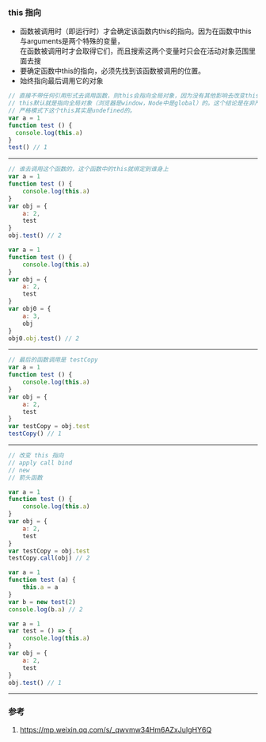 ### this 指向

* 函数被调用时（即运行时）才会确定该函数内this的指向。因为在函数中this与arguments是两个特殊的变量，  
  在函数被调用时才会取得它们，而且搜索这两个变量时只会在活动对象范围里面去搜
* 要确定函数中this的指向，必须先找到该函数被调用的位置。
* 始终指向最后调用它的对象

```js
// 直接不带任何引用形式去调用函数，则this会指向全局对象，因为没有其他影响去改变this，  
// this默认就是指向全局对象（浏览器是window，Node中是global）的。这个结论是在非严格模式的情况下，  
// 严格模式下这个this其实是undefined的。  
var a = 1
function test () {
  console.log(this.a)
}
test() // 1
```
-----
```js
// 谁去调用这个函数的，这个函数中的this就绑定到谁身上
var a = 1
function test () {
    console.log(this.a)
}
var obj = {
    a: 2,
    test
}
obj.test() // 2

var a = 1
function test () {
    console.log(this.a)
}
var obj = {
    a: 2,
    test
}
var obj0 = {
    a: 3,
    obj 
}
obj0.obj.test() // 2
```
---
```js
// 最后的函数调用是 testCopy
var a = 1
function test () {
    console.log(this.a)
}
var obj = {
    a: 2,
    test
}
var testCopy = obj.test
testCopy() // 1
```
-----
```js
// 改变 this 指向 
// apply call bind
// new 
// 箭头函数

var a = 1
function test () {
    console.log(this.a)
}
var obj = {
    a: 2,
    test
}
var testCopy = obj.test
testCopy.call(obj) // 2

var a = 1
function test (a) {
    this.a = a
}
var b = new test(2)
console.log(b.a) // 2

var a = 1
var test = () => {
    console.log(this.a)
}
var obj = {
    a: 2,
    test
}
obj.test() // 1
```
----

### 参考
1. https://mp.weixin.qq.com/s/_qwvmw34Hm6AZxJuIgHY6Q
